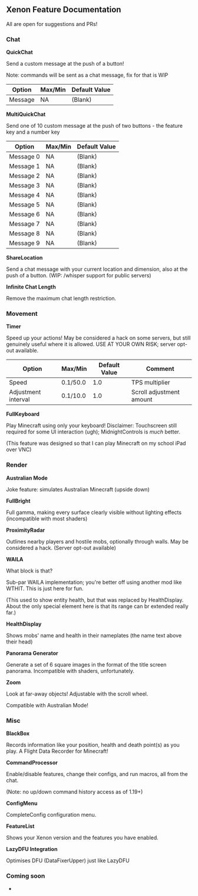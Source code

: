 ## Xenon Feature Documentation

All are open for suggestions and PRs!

### Chat

**QuickChat**

Send a custom message at the push of a button!

Note: commands will be sent as a chat message, fix for that is WIP

| **Option** | **Max/Min** | **Default Value** |
|------------|-------------|-------------------|
| Message    | NA          | (Blank)           |

**MultiQuickChat**

Send one of 10 custom message at the push of two buttons - the feature key and a number key

| **Option** | **Max/Min** | **Default Value** |
|------------|-------------|-------------------|
| Message 0  | NA          | (Blank)           |
| Message 1  | NA          | (Blank)           |
| Message 2  | NA          | (Blank)           |
| Message 3  | NA          | (Blank)           |
| Message 4  | NA          | (Blank)           |
| Message 5  | NA          | (Blank)           |
| Message 6  | NA          | (Blank)           |
| Message 7  | NA          | (Blank)           |
| Message 8  | NA          | (Blank)           |
| Message 9  | NA          | (Blank)           |

**ShareLocation**

Send a chat message with your current location and dimension, also at the push of a button. (WIP: /whisper support for public servers)

**Infinite Chat Length**

Remove the maximum chat length restriction.

### Movement

**Timer**

Speed up your actions! May be considered a hack on some servers, but still genuinely useful where it is allowed. USE AT YOUR OWN RISK; server opt-out available.

| **Option**          | **Max/Min** | **Default Value** | **Comment**              |
|---------------------|-------------|-------------------|--------------------------|
| Speed               | 0.1/50.0    | 1.0               | TPS multiplier           |
| Adjustment interval | 0.1/10.0    | 1.0               | Scroll adjustment amount |

**FullKeyboard**

Play Minecraft using only your keyboard!
Disclaimer: Touchscreen still required for some UI interaction (ugh); MidnightControls is *much* better.

(This feature was designed so that I can play Minecraft on my school iPad over VNC)

### Render

**Australian Mode**

Joke feature: simulates Australian Minecraft (upside down)

**FullBright**

Full gamma, making every surface clearly visible without lighting effects (incompatible with most shaders)

**ProximityRadar**

Outlines nearby players and hostile mobs, optionally through walls. May be considered a hack. (Server opt-out available)

**WAILA**

What block is that?

Sub-par WAILA implementation; you're better off using another mod like WTHIT. This is just here for fun.

(This used to show entity health, but that was replaced by HealthDisplay. About the only special element here is that its range can br extended really far.)

**HealthDisplay**

Shows mobs' name and health in their nameplates (the name text above their head)

**Panorama Generator**

Generate a set of 6 square images in the format of the title screen panorama. Incompatible with shaders, unfortunately.

**Zoom**

Look at far-away objects! Adjustable with the scroll wheel.

Compatible with Australian Mode!

### Misc

**BlackBox**

Records information like your position, health and death point(s) as you play. A Flight Data Recorder for Minecraft!

**CommandProcessor**

Enable/disable features, change their configs,  and run macros, all from the chat.

(Note: no up/down command history access as of 1.19+)

**ConfigMenu**

CompleteConfig configuration menu.

**FeatureList**

Shows your Xenon version and the features you have enabled.

**LazyDFU Integration**

Optimises DFU (DataFixerUpper) just like LazyDFU

### Coming soon

- 
